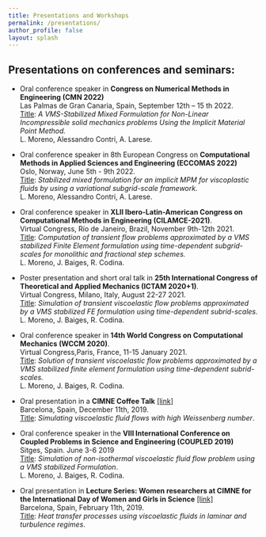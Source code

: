 ```yaml
---
title: Presentations and Workshops
permalink: /presentations/
author_profile: false
layout: splash
---
```


## Presentations on conferences and seminars:

<!--   <img style="float: right; text-align:center;" src="/assets/images/IMG_9552.JPG" alt="" width="500" > -->
<!--
<figure style="float: right;">
  <img alt="" src="/assets/images/IMG_9552.JPG" width="500"/>
  <figcaption>CMN 2022</figcaption>
</figure>-->

* Oral conference speaker in **Congress on Numerical Methods in Engineering (CMN 2022)**\
Las Palmas de Gran Canaria, Spain, September 12th – 15 th 2022.\
<u>Title</u>: *A VMS-Stabilized Mixed Formulation for Non-Linear Incompressible solid mechanics problems Using the Implicit Material Point Method.*\
L. Moreno, Alessandro Contri, A. Larese.

* Oral conference speaker in 8th European Congress on **Computational Methods in Applied Sciences and Engineering (ECCOMAS 2022)**\
Oslo, Norway, June 5th - 9th 2022.\
<u>Title</u>: *Stabilized mixed formulation for an implicit MPM for viscoplastic fluids by using a variational subgrid-scale framework.*\
L. Moreno, Alessandro Contri, A. Larese.

* Oral conference speaker in **XLII Ibero-Latin-American Congress on Computational Methods in Engineering (CILAMCE-2021)**.\
Virtual Congress, Río de Janeiro, Brazil, November 9th-12th 2021.\
<u>Title</u>: *Computation of transient flow problems approximated by a VMS stabilized Finite Element formulation using time-dependent subgrid-scales for monolithic and fractional step schemes.*\
L. Moreno, J. Baiges, R. Codina.

* Poster presentation and short oral talk in **25th International Congress of Theoretical and Applied Mechanics (ICTAM 2020+1)**.\
Virtual Congress, Milano, Italy, August 22-27 2021.\
<u>Title</u>: *Simulation of transient viscoelastic flow problems approximated by a VMS stabilized FE formulation using time-dependent subrid-scales.*\
L. Moreno, J. Baiges, R. Codina.

* Oral conference speaker in **14th World Congress on Computational Mechanics (WCCM 2020)**.\
Virtual Congress,Paris, France, 11-15 January 2021.\
<u>Title</u>: *Solution of transient viscoelastic flow problems approximated by a VMS stabilized finite element formulation using time-dependent subrid-scales.*\
L. Moreno, J. Baiges, R. Codina.

* Oral presentation in a **CIMNE Coffee Talk** [[link]](https://www.cimne.com/vnews/10826)\
Barcelona, Spain, December 11th, 2019.\
<u>Title</u>: *Simulating viscoelastic fluid flows with high Weissenberg number*.

* Oral conference speaker in the **VIII International Conference on Coupled Problems in Science and Engineering (COUPLED 2019)**\
Sitges, Spain. June 3-6 2019\
<u>Title</u>: *Simulation of non-isothermal viscoelastic fluid flow problem using a VMS stabilized Formulation*.\
L. Moreno, J. Baiges, R. Codina.

* Oral presentation in **Lecture Series: Women researchers at CIMNE for the International Day of Women and Girls in Science** [[link]](https://www.cimne.com/vnews/2/10411/cimne-celebrates-the-international-day-of-women-and-girls-in-science)\
Barcelona, Spain, February 11th, 2019.\
<u>Title</u>: *Heat transfer processes using viscoelastic fluids in laminar and turbulence regimes*.



